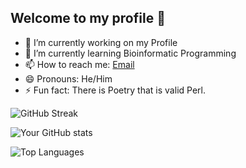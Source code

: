 ## Welcome to my profile 👋

- 🔭 I’m currently working on my Profile
- 🌱 I’m currently learning Bioinformatic Programming
- 📫 How to reach me: [Email](mailto:adicarlisle@gmail.com)
- 😄 Pronouns: He/Him
- ⚡ Fun fact: There is Poetry that is valid Perl.
<p align="center">
  
![GitHub Streak](https://github-readme-streak-stats.herokuapp.com/?user=adicarlisle&theme=dark)

![Your GitHub stats](https://github-readme-stats.vercel.app/api?username=adicarlisle&theme=dracula)

![Top Languages](https://github-readme-stats.vercel.app/api/top-langs/?username=adicarlisle&layout=compact&theme=dracula)
</p>
